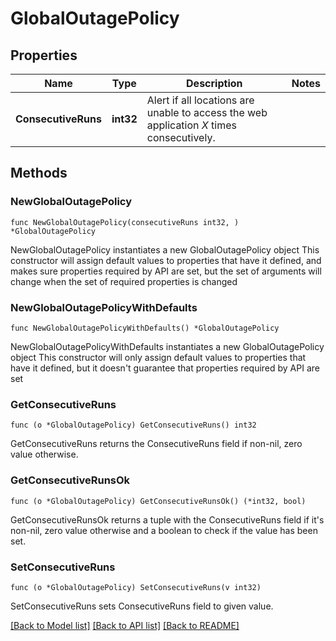 # GlobalOutagePolicy

## Properties

Name | Type | Description | Notes
------------ | ------------- | ------------- | -------------
**ConsecutiveRuns** | **int32** | Alert if all locations are unable to access the web application *X* times consecutively. | 

## Methods

### NewGlobalOutagePolicy

`func NewGlobalOutagePolicy(consecutiveRuns int32, ) *GlobalOutagePolicy`

NewGlobalOutagePolicy instantiates a new GlobalOutagePolicy object
This constructor will assign default values to properties that have it defined,
and makes sure properties required by API are set, but the set of arguments
will change when the set of required properties is changed

### NewGlobalOutagePolicyWithDefaults

`func NewGlobalOutagePolicyWithDefaults() *GlobalOutagePolicy`

NewGlobalOutagePolicyWithDefaults instantiates a new GlobalOutagePolicy object
This constructor will only assign default values to properties that have it defined,
but it doesn't guarantee that properties required by API are set

### GetConsecutiveRuns

`func (o *GlobalOutagePolicy) GetConsecutiveRuns() int32`

GetConsecutiveRuns returns the ConsecutiveRuns field if non-nil, zero value otherwise.

### GetConsecutiveRunsOk

`func (o *GlobalOutagePolicy) GetConsecutiveRunsOk() (*int32, bool)`

GetConsecutiveRunsOk returns a tuple with the ConsecutiveRuns field if it's non-nil, zero value otherwise
and a boolean to check if the value has been set.

### SetConsecutiveRuns

`func (o *GlobalOutagePolicy) SetConsecutiveRuns(v int32)`

SetConsecutiveRuns sets ConsecutiveRuns field to given value.



[[Back to Model list]](../README.md#documentation-for-models) [[Back to API list]](../README.md#documentation-for-api-endpoints) [[Back to README]](../README.md)


